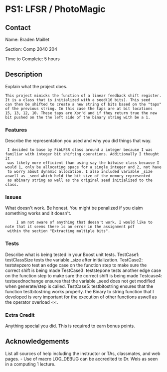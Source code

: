 # PS1: LFSR / PhotoMagic

## Contact
Name: Braden Maillet

Section: Comp 2040 204

Time to Complete: 5 hours


## Description
Explain what the project does.

	This project mimicks the function of a linear feedback shift register. It is a class that is initialized with a seed(16 bits). This seed
	can then be shifted to create a new string of bits based on the "taps" of the previous string. In this case the taps are at bit locations
	15, 13, 12, 10. These taps are Xor'd and if they return true the new bit pushed on the the left side of the binary string with be a 1.

### Features
Describe the representation you used and why you did things that way.

	 I decided to base by FibLFSR class around a integer because I was familiar with integer bit shifting operations. Additionally I thought it
	 was likely more efficient than using say the bitwise class because I would 1, only be allocating space for a single integer and 2, not have
	 to worry about dynamic allocation. I also included variable _size aswell as _seed which held the bit size of the memory represented
	 as abinary string as well as the original seed initialized to the class.

### Issues
What doesn't work.  Be honest.  You might be penalized if you claim something works and it doesn't.

     	 I am not aware of anything that doesn't work. I would like to note that it seems there is an error in the assignment pdf
	 within the section "Extracting multiple bits".
     	     
### Tests
Describe what is being tested in your Boost unit tests.
	 TestCase1: testClassSize
	 	 tests the variable _size after initialization.
	 TestCase2: teststepzero
	 	 test an edge case on the function step to make sure the correct shift is being made
	 TestCase3: teststepone
		 tests another edge case on the function step to make sure the correct shift is being made
	 Testcase4: testseednochange
	         ensures that the variable _seed does not get modified when generate/step is called.
	 TestCase5: testbitostring
	 	 ensures that the function testbitostring works properly. the Binary to string function
		 that I developed is very important for the execution of other functions aswell
		 as the operator overload <<.
### Extra Credit
Anything special you did. This is required to earn bonus points.
## Acknowledgements
List all sources of help including the instructor or TAs, classmates, and web pages.
    - Use of macro LOG_DEBUG can be accredited to Dr. Weis as seen in a computing 1 lecture.

